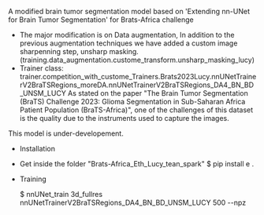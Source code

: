 A modified brain tumor segmentation model based on 'Extending nn-UNet for Brain Tumor Segmentation' for Brats-Africa challenge
* The major modification is on Data augmentation, In addition to the previous augmentation techniques we have added a custom image sharpenning step, unsharp masking. (training.data_augmentation.custome_transform.unsharp_masking_lucy)
* Trainer class: trainer.competition_with_custome_Trainers.Brats2023Lucy.nnUNetTrainerV2BraTSRegions_moreDA.nnUNetTrainerV2BraTSRegions_DA4_BN_BD_UNSM_LUCY
As stated on the paper "The Brain Tumor Segmentation (BraTS) Challenge 2023: Glioma Segmentation in Sub-Saharan Africa Patient Population (BraTS-Africa)", one of the challenges of this dataset is the quality due to the instruments used to capture the images.


This model is under-developement.

* Installation
- Get inside the folder "Brats-Africa_Eth_Lucy_tean_spark"
    $ pip install e .
* Training

    $ nnUNet_train 3d_fullres nnUNetTrainerV2BraTSRegions_DA4_BN_BD_UNSM_LUCY 500 <Folds> --npz



